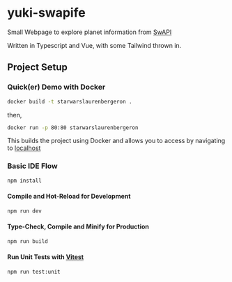 # yuki-swapife

Small Webpage to explore planet information from [SwAPI](https://swapi.dev/)

Written in Typescript and Vue, with some Tailwind thrown in.

## Project Setup

### Quick(er) Demo with Docker

```sh
docker build -t starwarslaurenbergeron .
```

then,

```sh
docker run -p 80:80 starwarslaurenbergeron
```

This builds the project using Docker and allows you to access by navigating to [localhost](http://localhost/)

### Basic IDE Flow

```sh
npm install
```

#### Compile and Hot-Reload for Development

```sh
npm run dev
```

#### Type-Check, Compile and Minify for Production

```sh
npm run build
```

#### Run Unit Tests with [Vitest](https://vitest.dev/)

```sh
npm run test:unit
```
